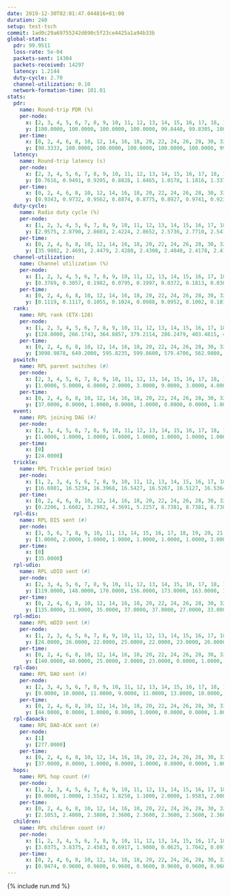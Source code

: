 ```yaml
---
date: 2019-12-30T02:01:47.044816+01:00
duration: 240
setup: test-tsch
commit: 1ad0c29a69755242d690c5f23ce4425a1a94b33b
global-stats:
  pdr: 99.9511
  loss-rate: 5e-04
  packets-sent: 14304
  packets-received: 14297
  latency: 1.2144
  duty-cycle: 2.70
  channel-utilization: 0.10
  network-formation-time: 101.01
stats:
  pdr:
    name: Round-trip PDR (%)
    per-node:
      x: [2, 3, 4, 5, 6, 7, 8, 9, 10, 11, 12, 13, 14, 15, 16, 17, 18, 19, 20, 21, 22, 23, 24, 25]
      y: [100.0000, 100.0000, 100.0000, 100.0000, 99.8440, 99.8305, 100.0000, 100.0000, 100.0000, 100.0000, 100.0000, 100.0000, 99.8342, 100.0000, 100.0000, 99.8379, 100.0000, 99.8273, 100.0000, 100.0000, 99.8353, 100.0000, 100.0000, 99.8205]
    per-time:
      x: [0, 2, 4, 6, 8, 10, 12, 14, 16, 18, 20, 22, 24, 26, 28, 30, 32, 34, 36, 38, 40, 42, 44, 46, 48, 50, 52, 54, 56, 58, 60, 62, 64, 66, 68, 70, 72, 74, 76, 78, 80, 82, 84, 86, 88, 90, 92, 94, 96, 98, 100, 102, 104, 106, 108, 110, 112, 114, 116, 118, 120, 122, 124, 126, 128, 130, 132, 134, 136, 138, 140, 142, 144, 146, 148, 150, 152, 154, 156, 158, 160, 162, 164, 166, 168, 170, 172, 174, 176, 178, 180, 182, 184, 186, 188, 190, 192, 194, 196, 198, 200, 202, 204, 206, 208, 210, 212, 214, 216, 218, 220, 222, 224, 226, 228, 230, 232, 234, 236, 238, 240]
      y: [98.3333, 100.0000, 100.0000, 100.0000, 100.0000, 100.0000, 99.1667, 100.0000, 100.0000, 100.0000, 99.1667, 100.0000, 100.0000, 100.0000, 100.0000, 100.0000, 100.0000, 100.0000, 100.0000, 100.0000, 97.5000, 100.0000, 100.0000, 100.0000, 100.0000, 100.0000, 100.0000, 100.0000, 100.0000, 100.0000, 100.0000, 100.0000, 100.0000, 100.0000, 100.0000, 100.0000, 100.0000, 100.0000, 100.0000, 100.0000, 100.0000, 100.0000, 100.0000, 100.0000, 100.0000, 100.0000, 100.0000, 100.0000, 100.0000, 100.0000, 100.0000, 100.0000, 100.0000, 100.0000, 100.0000, 100.0000, 100.0000, 100.0000, 100.0000, 100.0000, 100.0000, 100.0000, 100.0000, 100.0000, 100.0000, 100.0000, 100.0000, 100.0000, 100.0000, 100.0000, 100.0000, 100.0000, 100.0000, 100.0000, 100.0000, 100.0000, 100.0000, 100.0000, 100.0000, 100.0000, 100.0000, 100.0000, 100.0000, 100.0000, 100.0000, 100.0000, 100.0000, 100.0000, 100.0000, 100.0000, 100.0000, 100.0000, 100.0000, 100.0000, 100.0000, 100.0000, 100.0000, 100.0000, 100.0000, 100.0000, 100.0000, 100.0000, 100.0000, 100.0000, 100.0000, 100.0000, 100.0000, 100.0000, 100.0000, 100.0000, 100.0000, 100.0000, 100.0000, 100.0000, 100.0000, 100.0000, 100.0000, 100.0000, 100.0000, 100.0000, null]
  latency:
    name: Round-trip latency (s)
    per-node:
      x: [2, 3, 4, 5, 6, 7, 8, 9, 10, 11, 12, 13, 14, 15, 16, 17, 18, 19, 20, 21, 22, 23, 24, 25]
      y: [0.7616, 0.9491, 0.9205, 0.8828, 1.0465, 1.0178, 1.1816, 1.3379, 1.0447, 1.2572, 0.9791, 1.1539, 1.2308, 1.3454, 1.1482, 1.3371, 1.2622, 1.4000, 1.3852, 1.5476, 1.4876, 1.4937, 1.5222, 1.4621]
    per-time:
      x: [0, 2, 4, 6, 8, 10, 12, 14, 16, 18, 20, 22, 24, 26, 28, 30, 32, 34, 36, 38, 40, 42, 44, 46, 48, 50, 52, 54, 56, 58, 60, 62, 64, 66, 68, 70, 72, 74, 76, 78, 80, 82, 84, 86, 88, 90, 92, 94, 96, 98, 100, 102, 104, 106, 108, 110, 112, 114, 116, 118, 120, 122, 124, 126, 128, 130, 132, 134, 136, 138, 140, 142, 144, 146, 148, 150, 152, 154, 156, 158, 160, 162, 164, 166, 168, 170, 172, 174, 176, 178, 180, 182, 184, 186, 188, 190, 192, 194, 196, 198, 200, 202, 204, 206, 208, 210, 212, 214, 216, 218, 220, 222, 224, 226, 228, 230, 232, 234, 236, 238, 240]
      y: [0.9343, 0.9732, 0.9562, 0.8874, 0.8775, 0.8927, 0.9741, 0.9239, 0.9546, 0.8543, 0.8512, 0.9360, 0.8467, 0.7806, 0.7894, 0.7827, 0.7922, 0.8031, 0.7602, 0.9512, 0.9208, 0.8728, 0.8699, 0.9140, 0.8120, 0.7190, 0.7863, 0.7431, 0.7648, 0.8510, 0.8038, 0.8195, 0.8063, 0.7692, 0.7594, 0.8066, 0.8098, 0.7937, 0.8077, 0.7730, 0.7153, 0.7667, 0.7341, 0.7561, 0.7935, 0.7660, 0.7405, 0.8707, 0.8240, 0.8100, 0.7596, 0.7908, 0.7824, 1.1927, 1.2213, 0.9593, 0.8604, 0.8308, 0.7849, 1.2536, 1.6103, 1.4935, 1.2310, 0.9956, 0.8777, 1.2563, 1.7219, 1.6446, 1.6295, 1.5713, 1.3444, 1.4129, 1.6045, 1.5444, 1.5964, 1.5615, 1.6052, 1.5693, 1.6334, 1.6035, 1.5988, 1.6958, 1.7869, 1.7212, 1.6847, 1.6661, 1.6134, 1.6565, 1.6586, 1.6771, 1.6804, 1.5969, 1.5966, 1.6261, 1.6356, 1.6810, 1.5921, 1.5975, 1.6306, 1.6296, 1.6173, 1.6247, 1.6562, 1.6166, 1.6662, 1.6197, 1.6936, 1.6159, 1.6468, 1.6592, 1.6257, 1.6180, 1.5940, 1.6352, 1.6513, 1.6387, 1.5758, 1.6154, 1.5952, 1.5704, null]
  duty-cycle:
    name: Radio duty cycle (%)
    per-node:
      x: [1, 2, 3, 4, 5, 6, 7, 8, 9, 10, 11, 12, 13, 14, 15, 16, 17, 18, 19, 20, 21, 22, 23, 24, 25]
      y: [2.9575, 2.8790, 2.8603, 2.4224, 2.8652, 2.5736, 2.7710, 2.5414, 2.4519, 2.6367, 2.6742, 2.5647, 2.6647, 2.6249, 2.6550, 2.7767, 2.6037, 2.7936, 2.7563, 2.6500, 2.6285, 2.7409, 2.7538, 2.8702, 2.6966]
    per-time:
      x: [0, 2, 4, 6, 8, 10, 12, 14, 16, 18, 20, 22, 24, 26, 28, 30, 32, 34, 36, 38, 40, 42, 44, 46, 48, 50, 52, 54, 56, 58, 60, 62, 64, 66, 68, 70, 72, 74, 76, 78, 80, 82, 84, 86, 88, 90, 92, 94, 96, 98, 100, 102, 104, 106, 108, 110, 112, 114, 116, 118, 120, 122, 124, 126, 128, 130, 132, 134, 136, 138, 140, 142, 144, 146, 148, 150, 152, 154, 156, 158, 160, 162, 164, 166, 168, 170, 172, 174, 176, 178, 180, 182, 184, 186, 188, 190, 192, 194, 196, 198, 200, 202, 204, 206, 208, 210, 212, 214, 216, 218, 220, 222, 224, 226, 228, 230, 232, 234, 236, 238]
      y: [35.9802, 2.4691, 2.4479, 2.4280, 2.4308, 2.4040, 2.4178, 2.4199, 2.4297, 2.4218, 2.4062, 2.3996, 2.4181, 2.4219, 2.4331, 2.4550, 2.4565, 2.4450, 2.4479, 2.4567, 2.4323, 2.4557, 2.4868, 2.4681, 2.4700, 2.4380, 2.4269, 2.4343, 2.4328, 2.4312, 2.4234, 2.4245, 2.4236, 2.4193, 2.4212, 2.4326, 2.4151, 2.4233, 2.4208, 2.4269, 2.4292, 2.4259, 2.4216, 2.4085, 2.4132, 2.4209, 2.4204, 2.4190, 2.4285, 2.4280, 2.4239, 2.4217, 2.4171, 2.4248, 2.4101, 2.4084, 2.4063, 2.4227, 2.4070, 2.4209, 2.4214, 2.4297, 2.4237, 2.4166, 2.4282, 2.4184, 2.4344, 2.4327, 2.4136, 2.4081, 2.4151, 2.4126, 2.4171, 2.3948, 2.3903, 2.4010, 2.4042, 2.4108, 2.4085, 2.4044, 2.3966, 2.3919, 2.4059, 2.4251, 2.4156, 2.3990, 2.3999, 2.3940, 2.3963, 2.3905, 2.3960, 2.4118, 2.3963, 2.3965, 2.3971, 2.3974, 2.3935, 2.4031, 2.3972, 2.3919, 2.3983, 2.3932, 2.4050, 2.4050, 2.3990, 2.4095, 2.3947, 2.4027, 2.3927, 2.4099, 2.4042, 2.4097, 2.4089, 2.3960, 2.3960, 2.4102, 2.3959, 2.3853, 2.4050, 2.4044]
  channel-utilization:
    name: Channel utilization (%)
    per-node:
      x: [1, 2, 3, 4, 5, 6, 7, 8, 9, 10, 11, 12, 13, 14, 15, 16, 17, 18, 19, 20, 21, 22, 23, 24, 25]
      y: [0.3769, 0.3057, 0.1982, 0.0795, 0.1997, 0.0372, 0.1813, 0.0380, 0.0347, 0.0912, 0.0325, 0.0893, 0.0376, 0.0370, 0.0724, 0.1532, 0.0345, 0.1176, 0.0387, 0.0440, 0.0329, 0.0494, 0.0334, 0.0317, 0.0312]
    per-time:
      x: [0, 2, 4, 6, 8, 10, 12, 14, 16, 18, 20, 22, 24, 26, 28, 30, 32, 34, 36, 38, 40, 42, 44, 46, 48, 50, 52, 54, 56, 58, 60, 62, 64, 66, 68, 70, 72, 74, 76, 78, 80, 82, 84, 86, 88, 90, 92, 94, 96, 98, 100, 102, 104, 106, 108, 110, 112, 114, 116, 118, 120, 122, 124, 126, 128, 130, 132, 134, 136, 138, 140, 142, 144, 146, 148, 150, 152, 154, 156, 158, 160, 162, 164, 166, 168, 170, 172, 174, 176, 178, 180, 182, 184, 186, 188, 190, 192, 194, 196, 198, 200, 202, 204, 206, 208, 210, 212, 214, 216, 218, 220, 222, 224, 226, 228, 230, 232, 234, 236, 238]
      y: [0.1119, 0.1117, 0.1055, 0.1024, 0.0988, 0.0952, 0.1002, 0.1010, 0.1008, 0.1038, 0.0950, 0.0947, 0.1017, 0.1009, 0.1136, 0.1112, 0.1097, 0.1078, 0.1098, 0.1079, 0.1129, 0.1253, 0.1247, 0.1142, 0.1155, 0.0995, 0.0968, 0.1045, 0.1024, 0.1028, 0.0969, 0.0946, 0.0984, 0.0932, 0.0949, 0.1003, 0.0949, 0.0961, 0.0949, 0.0981, 0.0969, 0.0988, 0.0956, 0.0946, 0.0925, 0.0959, 0.0957, 0.0946, 0.1015, 0.0981, 0.0956, 0.0972, 0.0994, 0.0959, 0.0921, 0.0903, 0.0903, 0.0984, 0.0909, 0.0940, 0.0981, 0.0976, 0.0980, 0.0953, 0.1000, 0.0971, 0.1031, 0.1036, 0.0948, 0.0900, 0.0936, 0.0947, 0.0931, 0.0857, 0.0820, 0.0891, 0.0863, 0.0896, 0.0882, 0.0891, 0.0847, 0.0816, 0.0944, 0.1028, 0.0936, 0.0834, 0.0898, 0.0843, 0.0903, 0.0808, 0.0863, 0.0939, 0.0843, 0.0847, 0.0851, 0.0824, 0.0846, 0.0891, 0.0879, 0.0823, 0.0884, 0.0823, 0.0848, 0.0896, 0.0849, 0.0916, 0.0843, 0.0893, 0.0853, 0.0951, 0.0900, 0.0886, 0.0876, 0.0831, 0.0879, 0.0909, 0.0861, 0.0810, 0.0862, 0.0886]
  rank:
    name: RPL rank (ETX-128)
    per-node:
      x: [1, 2, 3, 4, 5, 6, 7, 8, 9, 10, 11, 12, 13, 14, 15, 16, 17, 18, 19, 20, 21, 22, 23, 24, 25]
      y: [128.0000, 266.1743, 364.8857, 379.2114, 286.2479, 403.4815, 462.6225, 458.9918, 531.4590, 427.1570, 826.4819, 421.3618, 774.9959, 558.3765, 572.1189, 477.9306, 564.8699, 574.1967, 641.3401, 920.1746, 629.3265, 647.6449, 731.0562, 727.1767, 715.5143]
    per-time:
      x: [0, 2, 4, 6, 8, 10, 12, 14, 16, 18, 20, 22, 24, 26, 28, 30, 32, 34, 36, 38, 40, 42, 44, 46, 48, 50, 52, 54, 56, 58, 60, 62, 64, 66, 68, 70, 72, 74, 76, 78, 80, 82, 84, 86, 88, 90, 92, 94, 96, 98, 100, 102, 104, 106, 108, 110, 112, 114, 116, 118, 120, 122, 124, 126, 128, 130, 132, 134, 136, 138, 140, 142, 144, 146, 148, 150, 152, 154, 156, 158, 160, 162, 164, 166, 168, 170, 172, 174, 176, 178, 180, 182, 184, 186, 188, 190, 192, 194, 196, 198, 200, 202, 204, 206, 208, 210, 212, 214, 216, 218, 220, 222, 224, 226, 228, 230, 232, 234, 236, 238]
      y: [3098.9878, 649.2000, 595.8235, 599.8600, 579.4706, 562.9800, 562.0400, 578.2549, 611.3462, 596.6154, 584.5000, 612.2000, 598.8627, 596.5660, 585.7885, 591.1800, 586.5294, 588.4200, 609.5400, 611.7407, 616.9020, 609.5094, 599.4909, 586.7843, 568.1154, 550.2885, 541.0000, 541.2400, 534.6731, 527.7358, 524.2200, 522.6200, 514.7400, 513.0200, 507.6600, 507.1961, 505.2400, 523.0196, 519.1509, 514.2885, 511.7647, 513.7059, 508.5800, 502.5400, 498.0800, 497.5000, 494.1154, 497.7200, 498.3654, 489.0800, 483.2600, 486.7200, 487.7647, 487.8000, 486.8400, 485.8000, 488.6400, 491.2400, 488.8600, 489.3529, 485.3200, 488.7400, 491.7600, 492.0800, 490.6471, 490.6667, 494.7692, 517.3396, 513.7600, 508.4600, 513.2000, 512.6667, 514.0526, 491.8600, 486.2941, 481.1961, 479.4600, 484.6400, 467.5882, 471.1000, 470.2941, 462.6981, 476.0385, 470.5185, 470.7200, 466.9216, 464.4400, 463.4314, 470.0784, 463.4151, 460.2885, 459.1373, 458.5882, 446.8000, 446.1400, 451.1000, 454.3000, 453.4000, 453.9000, 455.6471, 453.7255, 449.8824, 454.8200, 454.7200, 456.3333, 454.8039, 454.0200, 453.4800, 448.0600, 463.3269, 468.7800, 467.5200, 464.3600, 451.6600, 457.5400, 460.0000, 458.6800, 456.7843, 453.4808, 450.3000]
  pswitch:
    name: RPL parent switches (#)
    per-node:
      x: [2, 3, 4, 5, 6, 7, 8, 9, 10, 11, 12, 13, 14, 15, 16, 17, 18, 19, 20, 21, 22, 23, 24, 25]
      y: [1.0000, 5.0000, 6.0000, 2.0000, 3.0000, 9.0000, 3.0000, 4.0000, 2.0000, 9.0000, 6.0000, 4.0000, 7.0000, 4.0000, 5.0000, 6.0000, 4.0000, 8.0000, 12.0000, 5.0000, 6.0000, 10.0000, 10.0000, 6.0000]
    per-time:
      x: [0, 2, 4, 6, 8, 10, 12, 14, 16, 18, 20, 22, 24, 26, 28, 30, 32, 34, 36, 38, 40, 42, 44, 46, 48, 50, 52, 54, 56, 58, 60, 62, 64, 66, 68, 70, 72, 74, 76, 78, 80, 82, 84, 86, 88, 90, 92, 94, 96, 98, 100, 102, 104, 106, 108, 110, 112, 114, 116, 118, 120, 122, 124, 126, 128, 130, 132, 134, 136, 138, 140, 142, 144, 146, 148, 150, 152, 154, 156, 158, 160, 162, 164, 166, 168, 170, 172, 174, 176, 178, 180, 182, 184, 186, 188, 190, 192, 194, 196, 198, 200, 202, 204, 206, 208, 210, 212, 214, 216, 218, 220, 222, 224, 226, 228, 230, 232, 234, 236]
      y: [37.0000, 0.0000, 1.0000, 0.0000, 1.0000, 0.0000, 0.0000, 1.0000, 2.0000, 2.0000, 0.0000, 0.0000, 1.0000, 3.0000, 2.0000, 0.0000, 1.0000, 0.0000, 0.0000, 4.0000, 1.0000, 3.0000, 5.0000, 1.0000, 2.0000, 2.0000, 0.0000, 0.0000, 2.0000, 3.0000, 0.0000, 0.0000, 0.0000, 0.0000, 0.0000, 1.0000, 0.0000, 1.0000, 3.0000, 2.0000, 1.0000, 1.0000, 0.0000, 0.0000, 0.0000, 0.0000, 2.0000, 0.0000, 2.0000, 0.0000, 0.0000, 0.0000, 1.0000, 0.0000, 0.0000, 0.0000, 0.0000, 0.0000, 0.0000, 1.0000, 0.0000, 0.0000, 0.0000, 0.0000, 1.0000, 1.0000, 2.0000, 3.0000, 0.0000, 0.0000, 0.0000, 1.0000, 7.0000, 0.0000, 1.0000, 1.0000, 0.0000, 0.0000, 1.0000, 0.0000, 1.0000, 3.0000, 2.0000, 4.0000, 0.0000, 1.0000, 0.0000, 1.0000, 1.0000, 3.0000, 2.0000, 1.0000, 1.0000, 0.0000, 0.0000, 0.0000, 0.0000, 0.0000, 0.0000, 1.0000, 1.0000, 1.0000, 0.0000, 0.0000, 1.0000, 1.0000, 0.0000, 0.0000, 0.0000, 2.0000, 0.0000, 0.0000, 0.0000, 0.0000, 0.0000, 0.0000, 0.0000, 1.0000, 2.0000]
  event:
    name: RPL joining DAG (#)
    per-node:
      x: [2, 3, 4, 5, 6, 7, 8, 9, 10, 11, 12, 13, 14, 15, 16, 17, 18, 19, 20, 21, 22, 23, 24, 25]
      y: [1.0000, 1.0000, 1.0000, 1.0000, 1.0000, 1.0000, 1.0000, 1.0000, 1.0000, 1.0000, 1.0000, 1.0000, 1.0000, 1.0000, 1.0000, 1.0000, 1.0000, 1.0000, 1.0000, 1.0000, 1.0000, 1.0000, 1.0000, 1.0000]
    per-time:
      x: [0]
      y: [24.0000]
  trickle:
    name: RPL Trickle period (min)
    per-node:
      x: [1, 2, 3, 4, 5, 6, 7, 8, 9, 10, 11, 12, 13, 14, 15, 16, 17, 18, 19, 20, 21, 22, 23, 24, 25]
      y: [16.6081, 16.5234, 16.3968, 16.5427, 16.5267, 16.5127, 16.5364, 16.4410, 16.5166, 16.5087, 16.4377, 16.2425, 16.5161, 16.4592, 16.5166, 16.4498, 16.5061, 16.4802, 16.5985, 16.4956, 16.4676, 16.5556, 16.4991, 16.5002, 16.6091]
    per-time:
      x: [0, 2, 4, 6, 8, 10, 12, 14, 16, 18, 20, 22, 24, 26, 28, 30, 32, 34, 36, 38, 40, 42, 44, 46, 48, 50, 52, 54, 56, 58, 60, 62, 64, 66, 68, 70, 72, 74, 76, 78, 80, 82, 84, 86, 88, 90, 92, 94, 96, 98, 100, 102, 104, 106, 108, 110, 112, 114, 116, 118, 120, 122, 124, 126, 128, 130, 132, 134, 136, 138, 140, 142, 144, 146, 148, 150, 152, 154, 156, 158, 160, 162, 164, 166, 168, 170, 172, 174, 176, 178, 180, 182, 184, 186, 188, 190, 192, 194, 196, 198, 200, 202, 204, 206, 208, 210, 212, 214, 216, 218, 220, 222, 224, 226, 228, 230, 232, 234, 236, 238]
      y: [0.2206, 1.6602, 3.2982, 4.3691, 5.2257, 8.7381, 8.7381, 8.7381, 8.7381, 17.1402, 17.4763, 17.4763, 17.4763, 17.4763, 17.4763, 17.4763, 17.4763, 17.4763, 17.4763, 17.4763, 17.4763, 17.4763, 17.4763, 17.4763, 17.4763, 17.4763, 17.4763, 17.4763, 17.4763, 17.4763, 17.4763, 17.4763, 17.4763, 17.4763, 17.4763, 17.4763, 17.4763, 17.4763, 17.4763, 17.4763, 17.4763, 17.4763, 17.4763, 17.4763, 17.4763, 17.4763, 17.4763, 17.4763, 17.4763, 17.4763, 17.4763, 17.4763, 17.4763, 17.4763, 17.4763, 17.4763, 17.4763, 17.4763, 17.4763, 17.4763, 17.4763, 17.4763, 17.4763, 17.4763, 17.4763, 17.4763, 17.4763, 17.4763, 17.4763, 17.4763, 17.4763, 17.4763, 17.4763, 17.4763, 17.4763, 17.4763, 17.4763, 17.4763, 17.4763, 17.4763, 17.4763, 17.4763, 17.4763, 17.4763, 17.4763, 17.4763, 17.4763, 17.4763, 17.4763, 17.4763, 17.4763, 17.4763, 17.4763, 17.4763, 17.4763, 17.4763, 17.4763, 17.4763, 17.4763, 17.4763, 17.4763, 17.4763, 17.4763, 17.4763, 17.4763, 17.4763, 17.4763, 17.4763, 17.4763, 17.4763, 17.4763, 17.4763, 17.4763, 17.4763, 17.4763, 17.4763, 17.4763, 17.4763, 17.4763, 17.4763]
  rpl-dis:
    name: RPL DIS sent (#)
    per-node:
      x: [3, 5, 6, 7, 8, 9, 10, 11, 13, 14, 15, 16, 17, 18, 19, 20, 21, 22, 23, 24, 25]
      y: [1.0000, 2.0000, 1.0000, 1.0000, 1.0000, 1.0000, 1.0000, 3.0000, 2.0000, 2.0000, 1.0000, 1.0000, 2.0000, 1.0000, 2.0000, 2.0000, 2.0000, 2.0000, 2.0000, 3.0000, 2.0000]
    per-time:
      x: [0]
      y: [35.0000]
  rpl-udio:
    name: RPL uDIO sent (#)
    per-node:
      x: [2, 3, 4, 5, 6, 7, 8, 9, 10, 11, 12, 13, 14, 15, 16, 17, 18, 19, 20, 21, 22, 23, 24, 25]
      y: [119.0000, 148.0000, 170.0000, 156.0000, 173.0000, 163.0000, 165.0000, 165.0000, 169.0000, 173.0000, 168.0000, 172.0000, 163.0000, 159.0000, 168.0000, 170.0000, 153.0000, 165.0000, 165.0000, 170.0000, 170.0000, 175.0000, 168.0000, 166.0000]
    per-time:
      x: [0, 2, 4, 6, 8, 10, 12, 14, 16, 18, 20, 22, 24, 26, 28, 30, 32, 34, 36, 38, 40, 42, 44, 46, 48, 50, 52, 54, 56, 58, 60, 62, 64, 66, 68, 70, 72, 74, 76, 78, 80, 82, 84, 86, 88, 90, 92, 94, 96, 98, 100, 102, 104, 106, 108, 110, 112, 114, 116, 118, 120, 122, 124, 126, 128, 130, 132, 134, 136, 138, 140, 142, 144, 146, 148, 150, 152, 154, 156, 158, 160, 162, 164, 166, 168, 170, 172, 174, 176, 178, 180, 182, 184, 186, 188, 190, 192, 194, 196, 198, 200, 202, 204, 206, 208, 210, 212, 214, 216, 218, 220, 222, 224, 226, 228, 230, 232, 234, 236, 238, 240]
      y: [135.0000, 31.0000, 35.0000, 37.0000, 37.0000, 27.0000, 33.0000, 33.0000, 42.0000, 29.0000, 28.0000, 38.0000, 30.0000, 32.0000, 33.0000, 33.0000, 29.0000, 33.0000, 33.0000, 28.0000, 34.0000, 33.0000, 38.0000, 33.0000, 32.0000, 32.0000, 31.0000, 26.0000, 35.0000, 24.0000, 33.0000, 32.0000, 32.0000, 31.0000, 32.0000, 29.0000, 33.0000, 33.0000, 30.0000, 29.0000, 36.0000, 28.0000, 30.0000, 30.0000, 26.0000, 34.0000, 33.0000, 28.0000, 34.0000, 30.0000, 31.0000, 26.0000, 33.0000, 34.0000, 34.0000, 33.0000, 30.0000, 31.0000, 28.0000, 31.0000, 31.0000, 30.0000, 34.0000, 29.0000, 32.0000, 28.0000, 29.0000, 42.0000, 33.0000, 31.0000, 32.0000, 32.0000, 33.0000, 32.0000, 31.0000, 34.0000, 33.0000, 31.0000, 32.0000, 30.0000, 34.0000, 32.0000, 34.0000, 37.0000, 34.0000, 36.0000, 35.0000, 28.0000, 27.0000, 33.0000, 29.0000, 31.0000, 35.0000, 35.0000, 31.0000, 34.0000, 32.0000, 28.0000, 32.0000, 37.0000, 27.0000, 31.0000, 30.0000, 33.0000, 29.0000, 32.0000, 34.0000, 30.0000, 30.0000, 36.0000, 30.0000, 32.0000, 30.0000, 31.0000, 32.0000, 30.0000, 36.0000, 35.0000, 30.0000, 30.0000, 4.0000]
  rpl-mdio:
    name: RPL mDIO sent (#)
    per-node:
      x: [1, 2, 3, 4, 5, 6, 7, 8, 9, 10, 11, 12, 13, 14, 15, 16, 17, 18, 19, 20, 21, 22, 23, 24, 25]
      y: [24.0000, 26.0000, 22.0000, 25.0000, 22.0000, 23.0000, 26.0000, 25.0000, 25.0000, 24.0000, 20.0000, 27.0000, 21.0000, 23.0000, 24.0000, 25.0000, 20.0000, 21.0000, 21.0000, 21.0000, 21.0000, 20.0000, 20.0000, 20.0000, 20.0000]
    per-time:
      x: [0, 2, 4, 6, 8, 10, 12, 14, 16, 18, 20, 22, 24, 26, 28, 30, 32, 34, 36, 38, 40, 42, 44, 46, 48, 50, 52, 54, 56, 58, 60, 62, 64, 66, 68, 70, 72, 74, 76, 78, 80, 82, 84, 86, 88, 90, 92, 94, 96, 98, 100, 102, 104, 106, 108, 110, 112, 114, 116, 118, 120, 122, 124, 126, 128, 130, 132, 134, 136, 138, 140, 142, 144, 146, 148, 150, 152, 154, 156, 158, 160, 162, 164, 166, 168, 170, 172, 174, 176, 178, 180, 182, 184, 186, 188, 190, 192, 194, 196, 198, 200, 202, 204, 206, 208, 210, 212, 214, 216, 218, 220, 222, 224, 226, 228, 230, 232, 234, 236, 238]
      y: [140.0000, 40.0000, 25.0000, 2.0000, 23.0000, 0.0000, 1.0000, 4.0000, 15.0000, 5.0000, 0.0000, 0.0000, 0.0000, 4.0000, 2.0000, 7.0000, 7.0000, 5.0000, 0.0000, 0.0000, 0.0000, 0.0000, 3.0000, 6.0000, 7.0000, 7.0000, 2.0000, 0.0000, 0.0000, 0.0000, 1.0000, 6.0000, 6.0000, 4.0000, 5.0000, 3.0000, 0.0000, 0.0000, 0.0000, 1.0000, 6.0000, 4.0000, 8.0000, 5.0000, 1.0000, 0.0000, 0.0000, 0.0000, 2.0000, 10.0000, 8.0000, 5.0000, 0.0000, 0.0000, 0.0000, 0.0000, 0.0000, 6.0000, 4.0000, 6.0000, 3.0000, 6.0000, 0.0000, 0.0000, 0.0000, 0.0000, 4.0000, 8.0000, 8.0000, 5.0000, 0.0000, 0.0000, 0.0000, 0.0000, 0.0000, 3.0000, 9.0000, 4.0000, 8.0000, 1.0000, 0.0000, 0.0000, 0.0000, 0.0000, 7.0000, 7.0000, 6.0000, 5.0000, 0.0000, 0.0000, 0.0000, 0.0000, 7.0000, 5.0000, 4.0000, 6.0000, 3.0000, 0.0000, 0.0000, 0.0000, 0.0000, 3.0000, 8.0000, 5.0000, 6.0000, 3.0000, 0.0000, 0.0000, 0.0000, 2.0000, 3.0000, 9.0000, 7.0000, 4.0000, 0.0000, 0.0000, 0.0000, 0.0000, 2.0000, 9.0000]
  rpl-dao:
    name: RPL DAO sent (#)
    per-node:
      x: [2, 3, 4, 5, 6, 7, 8, 9, 10, 11, 12, 13, 14, 15, 16, 17, 18, 19, 20, 21, 22, 23, 24, 25]
      y: [9.0000, 10.0000, 11.0000, 9.0000, 11.0000, 13.0000, 10.0000, 11.0000, 10.0000, 14.0000, 13.0000, 13.0000, 13.0000, 11.0000, 12.0000, 11.0000, 12.0000, 12.0000, 14.0000, 12.0000, 13.0000, 16.0000, 15.0000, 13.0000]
    per-time:
      x: [0, 2, 4, 6, 8, 10, 12, 14, 16, 18, 20, 22, 24, 26, 28, 30, 32, 34, 36, 38, 40, 42, 44, 46, 48, 50, 52, 54, 56, 58, 60, 62, 64, 66, 68, 70, 72, 74, 76, 78, 80, 82, 84, 86, 88, 90, 92, 94, 96, 98, 100, 102, 104, 106, 108, 110, 112, 114, 116, 118, 120, 122, 124, 126, 128, 130, 132, 134, 136, 138, 140, 142, 144, 146, 148, 150, 152, 154, 156, 158, 160, 162, 164, 166, 168, 170, 172, 174, 176, 178, 180, 182, 184, 186, 188, 190, 192, 194, 196, 198, 200, 202, 204, 206, 208, 210, 212, 214, 216, 218, 220, 222, 224, 226, 228, 230, 232, 234, 236, 238]
      y: [44.0000, 0.0000, 1.0000, 0.0000, 1.0000, 0.0000, 0.0000, 1.0000, 2.0000, 2.0000, 0.0000, 0.0000, 1.0000, 4.0000, 16.0000, 2.0000, 1.0000, 0.0000, 1.0000, 4.0000, 1.0000, 3.0000, 5.0000, 1.0000, 3.0000, 2.0000, 1.0000, 1.0000, 4.0000, 4.0000, 0.0000, 0.0000, 0.0000, 0.0000, 2.0000, 4.0000, 2.0000, 3.0000, 5.0000, 3.0000, 3.0000, 2.0000, 2.0000, 2.0000, 0.0000, 0.0000, 2.0000, 0.0000, 2.0000, 3.0000, 1.0000, 2.0000, 4.0000, 3.0000, 2.0000, 2.0000, 1.0000, 3.0000, 0.0000, 1.0000, 1.0000, 1.0000, 0.0000, 2.0000, 3.0000, 3.0000, 4.0000, 5.0000, 2.0000, 1.0000, 1.0000, 4.0000, 7.0000, 0.0000, 1.0000, 1.0000, 0.0000, 1.0000, 2.0000, 2.0000, 3.0000, 6.0000, 4.0000, 5.0000, 1.0000, 2.0000, 1.0000, 2.0000, 1.0000, 3.0000, 3.0000, 2.0000, 2.0000, 0.0000, 1.0000, 3.0000, 1.0000, 4.0000, 1.0000, 2.0000, 3.0000, 3.0000, 0.0000, 0.0000, 3.0000, 5.0000, 1.0000, 0.0000, 0.0000, 4.0000, 3.0000, 2.0000, 1.0000, 2.0000, 2.0000, 4.0000, 0.0000, 1.0000, 4.0000, 3.0000]
  rpl-daoack:
    name: RPL DAO-ACK sent (#)
    per-node:
      x: [1]
      y: [277.0000]
    per-time:
      x: [0, 2, 4, 6, 8, 10, 12, 14, 16, 18, 20, 22, 24, 26, 28, 30, 32, 34, 36, 38, 40, 42, 44, 46, 48, 50, 52, 54, 56, 58, 60, 62, 64, 66, 68, 70, 72, 74, 76, 78, 80, 82, 84, 86, 88, 90, 92, 94, 96, 98, 100, 102, 104, 106, 108, 110, 112, 114, 116, 118, 120, 122, 124, 126, 128, 130, 132, 134, 136, 138, 140, 142, 144, 146, 148, 150, 152, 154, 156, 158, 160, 162, 164, 166, 168, 170, 172, 174, 176, 178, 180, 182, 184, 186, 188, 190, 192, 194, 196, 198, 200, 202, 204, 206, 208, 210, 212, 214, 216, 218, 220, 222, 224, 226, 228, 230, 232, 234, 236, 238]
      y: [37.0000, 0.0000, 1.0000, 0.0000, 1.0000, 0.0000, 0.0000, 1.0000, 2.0000, 2.0000, 0.0000, 0.0000, 1.0000, 4.0000, 13.0000, 2.0000, 1.0000, 0.0000, 1.0000, 4.0000, 1.0000, 3.0000, 5.0000, 1.0000, 3.0000, 2.0000, 1.0000, 1.0000, 4.0000, 4.0000, 0.0000, 0.0000, 0.0000, 0.0000, 2.0000, 4.0000, 2.0000, 3.0000, 5.0000, 3.0000, 3.0000, 2.0000, 2.0000, 2.0000, 0.0000, 0.0000, 2.0000, 0.0000, 2.0000, 3.0000, 2.0000, 1.0000, 4.0000, 3.0000, 2.0000, 2.0000, 1.0000, 3.0000, 0.0000, 1.0000, 1.0000, 1.0000, 0.0000, 2.0000, 3.0000, 3.0000, 4.0000, 5.0000, 2.0000, 1.0000, 1.0000, 4.0000, 7.0000, 0.0000, 1.0000, 1.0000, 0.0000, 1.0000, 2.0000, 2.0000, 3.0000, 6.0000, 4.0000, 5.0000, 1.0000, 2.0000, 1.0000, 2.0000, 1.0000, 3.0000, 3.0000, 2.0000, 2.0000, 0.0000, 1.0000, 3.0000, 1.0000, 4.0000, 1.0000, 2.0000, 3.0000, 3.0000, 0.0000, 0.0000, 3.0000, 5.0000, 1.0000, 0.0000, 0.0000, 4.0000, 2.0000, 2.0000, 1.0000, 2.0000, 2.0000, 4.0000, 0.0000, 1.0000, 4.0000, 3.0000]
  hops:
    name: RPL hop count (#)
    per-node:
      x: [1, 2, 3, 4, 5, 6, 7, 8, 9, 10, 11, 12, 13, 14, 15, 16, 17, 18, 19, 20, 21, 22, 23, 24, 25]
      y: [0.0000, 1.0000, 1.5542, 1.8250, 1.1000, 2.0000, 1.9583, 2.0000, 2.4125, 2.0417, 3.0544, 2.0000, 2.4979, 2.8494, 2.6875, 2.1292, 2.6444, 2.6318, 3.0962, 3.3933, 3.1255, 3.1799, 3.7573, 3.8494, 3.6820]
    per-time:
      x: [0, 2, 4, 6, 8, 10, 12, 14, 16, 18, 20, 22, 24, 26, 28, 30, 32, 34, 36, 38, 40, 42, 44, 46, 48, 50, 52, 54, 56, 58, 60, 62, 64, 66, 68, 70, 72, 74, 76, 78, 80, 82, 84, 86, 88, 90, 92, 94, 96, 98, 100, 102, 104, 106, 108, 110, 112, 114, 116, 118, 120, 122, 124, 126, 128, 130, 132, 134, 136, 138, 140, 142, 144, 146, 148, 150, 152, 154, 156, 158, 160, 162, 164, 166, 168, 170, 172, 174, 176, 178, 180, 182, 184, 186, 188, 190, 192, 194, 196, 198, 200, 202, 204, 206, 208, 210, 212, 214, 216, 218, 220, 222, 224, 226, 228, 230, 232, 234, 236, 238]
      y: [2.1053, 2.4000, 2.3800, 2.3600, 2.3600, 2.3600, 2.3600, 2.3600, 2.3600, 2.3600, 2.3600, 2.3600, 2.3200, 2.3200, 2.7200, 3.1200, 3.1200, 3.1200, 3.1200, 3.2800, 2.7800, 3.3400, 3.2200, 2.9600, 2.8400, 2.7600, 2.6400, 2.6400, 2.6000, 2.5600, 2.5600, 2.5600, 2.5600, 2.5600, 2.5600, 2.5800, 2.6000, 2.6000, 2.6000, 2.6000, 2.6000, 2.6000, 2.6400, 2.6400, 2.6400, 2.6400, 2.6400, 2.6400, 2.6000, 2.5600, 2.5600, 2.5600, 2.5600, 2.5600, 2.5600, 2.5600, 2.5600, 2.5600, 2.5600, 2.5600, 2.5600, 2.5600, 2.5600, 2.5600, 2.5600, 2.5600, 2.5600, 2.4000, 2.4000, 2.4000, 2.4000, 2.4000, 2.3200, 2.2800, 2.2800, 2.2800, 2.2800, 2.2800, 2.2000, 2.2000, 2.2000, 2.2000, 2.2000, 2.1800, 2.1600, 2.1400, 2.1200, 2.1200, 2.1200, 2.1200, 2.1000, 2.0800, 2.0800, 2.0800, 2.0800, 2.0800, 2.0800, 2.0800, 2.0800, 2.0800, 2.0800, 2.1000, 2.1200, 2.1200, 2.1200, 2.1200, 2.1200, 2.1200, 2.1200, 2.1200, 2.1200, 2.1200, 2.1200, 2.1200, 2.1200, 2.1200, 2.1200, 2.1200, 2.1600, 2.1600]
  children:
    name: RPL children count (#)
    per-node:
      x: [1, 2, 3, 4, 5, 6, 7, 8, 9, 10, 11, 12, 13, 14, 15, 16, 17, 18, 19, 20, 21, 22, 23, 24, 25]
      y: [3.0375, 3.8375, 2.4583, 0.6917, 1.9000, 0.0625, 1.7042, 0.0917, 0.0000, 1.8667, 0.0000, 1.0958, 0.1423, 0.1339, 0.8333, 2.7042, 0.0000, 2.3849, 0.0837, 0.4268, 0.0000, 0.5063, 0.0000, 0.0000, 0.0042]
    per-time:
      x: [0, 2, 4, 6, 8, 10, 12, 14, 16, 18, 20, 22, 24, 26, 28, 30, 32, 34, 36, 38, 40, 42, 44, 46, 48, 50, 52, 54, 56, 58, 60, 62, 64, 66, 68, 70, 72, 74, 76, 78, 80, 82, 84, 86, 88, 90, 92, 94, 96, 98, 100, 102, 104, 106, 108, 110, 112, 114, 116, 118, 120, 122, 124, 126, 128, 130, 132, 134, 136, 138, 140, 142, 144, 146, 148, 150, 152, 154, 156, 158, 160, 162, 164, 166, 168, 170, 172, 174, 176, 178, 180, 182, 184, 186, 188, 190, 192, 194, 196, 198, 200, 202, 204, 206, 208, 210, 212, 214, 216, 218, 220, 222, 224, 226, 228, 230, 232, 234, 236, 238]
      y: [0.9474, 0.9600, 0.9600, 0.9600, 0.9600, 0.9600, 0.9600, 0.9600, 0.9600, 0.9600, 0.9600, 0.9600, 0.9600, 0.9600, 0.9600, 0.9600, 0.9600, 0.9600, 0.9600, 0.9600, 0.9600, 0.9600, 0.9600, 0.9600, 0.9600, 0.9600, 0.9600, 0.9600, 0.9600, 0.9600, 0.9600, 0.9600, 0.9600, 0.9600, 0.9600, 0.9600, 0.9600, 0.9600, 0.9600, 0.9600, 0.9600, 0.9600, 0.9600, 0.9600, 0.9600, 0.9600, 0.9600, 0.9600, 0.9600, 0.9600, 0.9600, 0.9600, 0.9600, 0.9600, 0.9600, 0.9600, 0.9600, 0.9600, 0.9600, 0.9600, 0.9600, 0.9600, 0.9600, 0.9600, 0.9600, 0.9600, 0.9600, 0.9600, 0.9600, 0.9600, 0.9600, 0.9600, 0.9600, 0.9600, 0.9600, 0.9600, 0.9600, 0.9600, 0.9600, 0.9600, 0.9600, 0.9600, 0.9600, 0.9600, 0.9600, 0.9600, 0.9600, 0.9600, 0.9600, 0.9600, 0.9600, 0.9600, 0.9600, 0.9600, 0.9600, 0.9600, 0.9600, 0.9600, 0.9600, 0.9600, 0.9600, 0.9600, 0.9600, 0.9600, 0.9600, 0.9600, 0.9600, 0.9600, 0.9600, 0.9600, 0.9600, 0.9600, 0.9600, 0.9600, 0.9600, 0.9600, 0.9600, 0.9600, 0.9600, 0.9600]
---
```


{% include run.md %}
